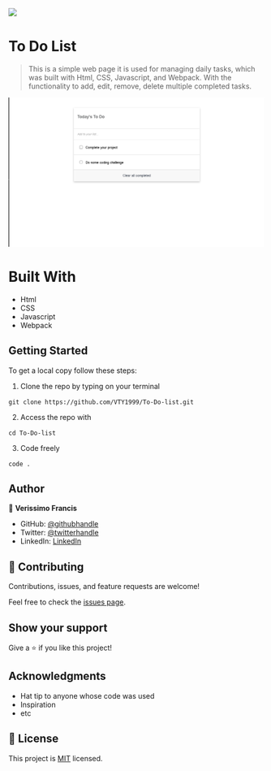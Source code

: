 ![](https://img.shields.io/badge/Microverse-blueviolet)

# To Do List

> This is a simple web page it is used for managing daily tasks, which was built with Html, CSS, Javascript, and Webpack. With the functionality to add, edit, remove, delete multiple completed tasks.

![screenshot](https://github.com/VTY1999/To-Do-list/blob/To-Do-list-structure/Images/Screenshot%20(20).png)


# Built With

- Html
- CSS
- Javascript
- Webpack

## Getting Started

To get a local copy follow these steps:

1. Clone the repo by typing on your terminal

```
git clone https://github.com/VTY1999/To-Do-list.git
```

2. Access the repo with

```
cd To-Do-list
```

3. Code freely

```
code .
```

## Author

👤 **Verissimo Francis**

- GitHub: [@githubhandle](https://github.com/VTY1999)
- Twitter: [@twitterhandle](https://twitter.com/verissimoty?s=09)
- LinkedIn: [LinkedIn](https://www.linkedin.com/in/francis-verissimo-b5b4521b1/)

## 🤝 Contributing

Contributions, issues, and feature requests are welcome!

Feel free to check the [issues page](../../issues/).

## Show your support

Give a ⭐️ if you like this project!

## Acknowledgments

- Hat tip to anyone whose code was used
- Inspiration
- etc

## 📝 License

This project is [MIT](./MIT.md) licensed.
